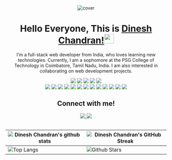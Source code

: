 <div align="center">
  <img width="" height = "" src="https://miro.medium.com/max/1444/1*Z5-lWkyzcRB5ahgm9qyxvg.png" alt="cover" />


  <h1 align="center">Hello Everyone, This is <a href="https://github.com/dineshcd311">Dinesh Chandran!<a/><img src="https://raw.githubusercontent.com/MartinHeinz/MartinHeinz/master/wave.gif" width="30px"></h1>

  I'm a full-stack web developer from India, who loves learning new technologies. Currently, I am a sophomore at the PSG College of Technology in Coimbatore, Tamil Nadu, India.   I am also interested in collaborating on web development projects.


  
  ![](https://img.shields.io/badge/HTML5-E34F26?style=for-the-badge&logo=html5&logoColor=white)
  ![](https://img.shields.io/badge/CSS3-1572B6?style=for-the-badge&logo=css3&logoColor=white)
  ![](https://img.shields.io/badge/Bootstrap-%23563D7C.svg?style=for-the-badge&logo=bootstrap&logoColor=white)
  ![](https://img.shields.io/badge/C-00599C?style=for-the-badge&logo=c&logoColor=white)
  ![](https://img.shields.io/badge/C%2B%2B-00599C?style=for-the-badge&logo=c%2B%2B&logoColor=white)  
  ![](https://img.shields.io/badge/Java-ED8B00?style=for-the-badge&logo=java&logoColor=white)
  ![](https://img.shields.io/badge/Python-FFD43B?style=for-the-badge&logo=python&logoColor=darkgreen)
  ![](https://img.shields.io/badge/Numpy-777BB4?style=for-the-badge&logo=numpy&logoColor=white)
  ![](https://img.shields.io/badge/JavaScript-F7DF1E?style=for-the-badge&logo=javascript&logoColor=black)
  ![](https://img.shields.io/badge/-Typescript-blueviolet?style=for-the-badge&logo=typescript&logoColor=white)
  ![](https://img.shields.io/badge/React-20232A?style=for-the-badge&logo=react&logoColor=61DAFB)
  ![](https://img.shields.io/badge/node.js-6DA55F?style=for-the-badge&logo=node.js&logoColor=white)
  ![](https://img.shields.io/badge/-Express-brightgreen?style=for-the-badge&logo=express&logoColor=white)
  ![](https://img.shields.io/badge/firebase-ffca28?style=for-the-badge&logo=firebase&logoColor=black)
  ![](https://img.shields.io/badge/mongodb%20-%2347A248svg?&style=for-the-badge&logo=mongodb&logoColor=white)
  ![](https://img.shields.io/badge/MySQL-00000F?style=for-the-badge&logo=mysql&logoColor=white)
  ![](https://img.shields.io/badge/Figma-F24E1E?style=for-the-badge&logo=figma&logoColor=white)
  ![](https://img.shields.io/badge/Adobe%20Premiere%20Pro-9999FF?style=for-the-badge&logo=Adobe%20Premiere%20Pro&logoColor=white)
  
    
   <h2 align="center">Connect with me!</h2>

  <div align="center">
    <a href="https://www.linkedin.com/in/dinesh-c-46ba49201/">
        <img src="https://img.shields.io/badge/linkedin-%230077B5.svg?&style=for-the-badge&logo=linkedin&logoColor=white" /> 
    </a>
    <a href="https://www.instagram.com/dinesh.chandran_/">
      <img src = "https://img.shields.io/badge/instagram-%2320A1F1.svg?&style=for-the-badge&logo=instagram&logoColor=white" />
    </a>
  </div>
    
  <br>

  | ![Dinesh Chandran's github stats](https://github-readme-stats.vercel.app/api?username=dineshcd311&show_icons=true&theme=radical)             | ![Dinesh Chandran's GitHub Streak](https://github-readme-streak-stats.herokuapp.com/?user=dineshcd311&theme=radical)                                                                                                           |
  | --------------------------------------------------------------------------------------------------------------------------------- | ----------------------------------------------------------------------------------------------------------------------------------------------------------------------------------------------------------------- |
  | ![Top Langs](https://github-readme-stats.vercel.app/api/top-langs/?username=dineshcd311&langs_count=8&theme=radical&layout=compact) | ![Github Stars](https://github-readme-stats.vercel.app/api?username=dineshcd311&show_icons=true&locale=en&count_private=true&hide_rank=true&custom_title=My%20GitHub%20Stats&disable_animations=true&theme=radical) |
  
</div>


